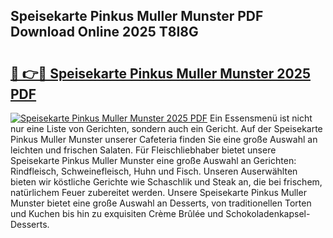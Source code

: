 ## Speisekarte Pinkus Muller Munster PDF Download Online 2025 T8I8G

# <h2><a href="http://gccivf.nevu.top/?p=Speisekarte+Pinkus+Muller+Munster">🔗 👉🔴 Speisekarte Pinkus Muller Munster 2025 PDF</a></h2>

[![Speisekarte Pinkus Muller Munster 2025 PDF](https://i.imgur.com/dBaPXMq.png)](http://gccivf.nevu.top/?p=Speisekarte+Pinkus+Muller+Munster)
Ein Essensmenü ist nicht nur eine Liste von Gerichten, sondern auch ein Gericht. Auf der Speisekarte Pinkus Muller Munster unserer Cafeteria finden Sie eine große Auswahl an leichten und frischen Salaten. Für Fleischliebhaber bietet unsere Speisekarte Pinkus Muller Munster eine große Auswahl an Gerichten: Rindfleisch, Schweinefleisch, Huhn und Fisch. Unseren Auserwählten bieten wir köstliche Gerichte wie Schaschlik und Steak an, die bei frischem, natürlichem Feuer zubereitet werden. Unsere Speisekarte Pinkus Muller Munster bietet eine große Auswahl an Desserts, von traditionellen Torten und Kuchen bis hin zu exquisiten Crème Brûlée und Schokoladenkapsel-Desserts.

